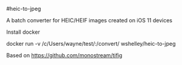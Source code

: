 #heic-to-jpeg

A batch converter for HEIC/HEIF images created on iOS 11 devices

Install docker

docker run -v /c/Users/wayne/test/:/convert/ wshelley/heic-to-jpeg

Based on https://github.com/monostream/tifig